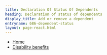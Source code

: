 ```yaml
---
title: Declaration Of Status Of Dependents
heading: Declaration of status of dependents
display_title: Add or remove a dependent
entryname: 686-dependent-status
layout: page-react.html
---
```

<nav class="va-nav-breadcrumbs">
  <ul class="row va-nav-breadcrumbs-list columns" role="menubar" aria-label="Primary">
    <li><a href="/">Home</a></li>
    <li><a href="/disability/"> Disability benefits </a></li>
  </ul>
</nav>
